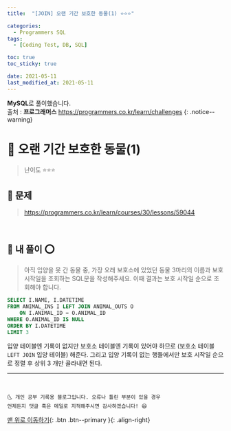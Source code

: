 ```yaml
---
title:  "[JOIN] 오랜 기간 보호한 동물(1) ⭐⭐⭐" 

categories:
  - Programmers SQL
tags:
  - [Coding Test, DB, SQL]

toc: true
toc_sticky: true

date: 2021-05-11
last_modified_at: 2021-05-11
---
```

**MySQL**로 풀이했습니다.  
출처 : **프로그래머스** <https://programmers.co.kr/learn/challenges>
{: .notice--warning}

# 📌 오랜 기간 보호한 동물(1)

> 난이도 ⭐⭐⭐

## 🚀 문제

> <https://programmers.co.kr/learn/courses/30/lessons/59044>

<br>

## 🚀 내 풀이 ⭕

> 아직 입양을 못 간 동물 중, 가장 오래 보호소에 있었던 동물 3마리의 이름과 보호 시작일을 조회하는 SQL문을 작성해주세요. 이때 결과는 보호 시작일 순으로 조회해야 합니다.

```sql
SELECT I.NAME, I.DATETIME
FROM ANIMAL_INS I LEFT JOIN ANIMAL_OUTS O
    ON I.ANIMAL_ID = O.ANIMAL_ID
WHERE O.ANIMAL_ID IS NULL
ORDER BY I.DATETIME
LIMIT 3
```

입양 테이블엔 기록이 없지만 보호소 테이블엔 기록이 있어야 하므로 (보호소 테이블 `LEFT JOIN` 입양 테이블) 해준다. 그리고 입양 기록이 없는 행들에서만 보호 시작일 순으로 정렬 후 상위 3 개만 골라내면 된다.

***
<br>

    🌜 개인 공부 기록용 블로그입니다. 오류나 틀린 부분이 있을 경우 
    언제든지 댓글 혹은 메일로 지적해주시면 감사하겠습니다! 😄

[맨 위로 이동하기](#){: .btn .btn--primary }{: .align-right}